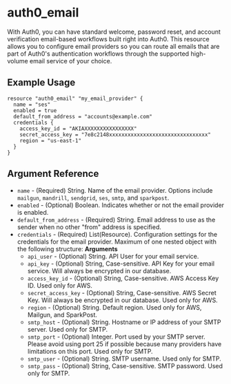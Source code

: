 # auth0_email

With Auth0, you can have standard welcome, password reset, and account verification email-based workflows built right into Auth0. This resource allows you to configure email providers so you can route all emails that are part of Auth0's authentication workflows through the supported high-volume email service of your choice.

## Example Usage

```hcl
resource "auth0_email" "my_email_provider" {
  name = "ses"
  enabled = true
  default_from_address = "accounts@example.com"
  credentials {
    access_key_id = "AKIAXXXXXXXXXXXXXXXX"
    secret_access_key = "7e8c2148xxxxxxxxxxxxxxxxxxxxxxxxxxxxxxxx"
    region = "us-east-1"
  }
}
```

## Argument Reference

* `name` - (Required) String. Name of the email provider. Options include `mailgun`, `mandrill`, `sendgrid`, `ses`, `smtp`, and `sparkpost`.
* `enabled` - (Optional) Boolean. Indicates whether or not the email provider is enabled.
* `default_from_address` - (Required) String. Email address to use as the sender when no other "from" address is specified.
* `credentials` - (Required) List(Resource). Configuration settings for the credentials for the email provider. Maximum of one nested object with the following structure:
    **Arguments**
    * `api_user` - (Optional) String. API User for your email service.
    * `api_key` - (Optional) String, Case-sensitive. API Key for your email service. Will always be encrypted in our database.
    * `access_key_id` - (Optional) String, Case-sensitive. AWS Access Key ID. Used only for AWS.
    * `secret_access_key` - (Optional) String, Case-sensitive. AWS Secret Key. Will always be encrypted in our database. Used only for AWS.
    * `region` - (Optional) String. Default region. Used only for AWS, Mailgun, and SparkPost.
    * `smtp_host` - (Optional) String. Hostname or IP address of your SMTP server. Used only for SMTP.
    * `smtp_port` - (Optional) Integer. Port used by your SMTP server. Please avoid using port 25 if possible because many providers have limitations on this port. Used only for SMTP.
    * `smtp_user` - (Optional) String. SMTP username. Used only for SMTP.
    * `smtp_pass` - (Optional) String, Case-sensitive. SMTP password. Used only for SMTP.
